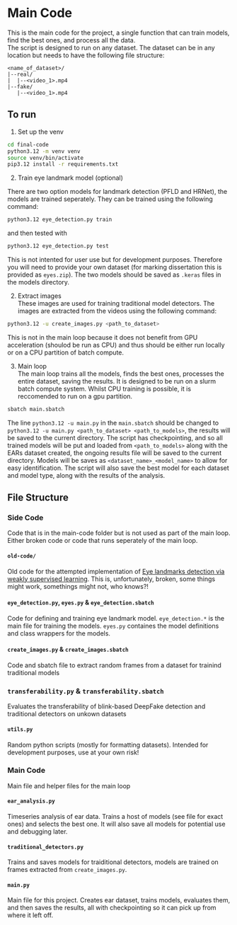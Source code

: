 # Main Code

This is the main code for the project, a single function that can train models, find the best ones, and process all the data.  
The script is designed to run on any dataset. The dataset can be in any location but needs to have the following file structure:

```
<name_of_dataset>/
|--real/
|  |--<video_1>.mp4
|--fake/
   |--<video_1>.mp4
```

## To run

1. Set up the venv
```bash
cd final-code
python3.12 -m venv venv
source venv/bin/activate
pip3.12 install -r requirements.txt
```

2. Train eye landmark model (optional)  

There are two option models for landmark detection (PFLD and HRNet), the models are trained seperately. They can be trained using the following command:
```bash
python3.12 eye_detection.py train
```
and then tested with
```bash
python3.12 eye_detection.py test
```
This is not intented for user use but for development purposes. Therefore you will need to provide your own dataset (for marking dissertation this is provided as `eyes.zip`). The two models should be saved as `.keras` files in the models directory.

2. Extract images  
These images are used for training traditional model detectors. The images are extracted from the videos using the following command:
```bash
python3.12 -u create_images.py <path_to_dataset>
```
This is not in the main loop because it does not benefit from GPU acceleration (shoulod be run as CPU) and thus should be either run locally or on a CPU partition of batch compute.

3. Main loop  
The main loop trains all the models, finds the best ones, processes the entire dataset, saving the results. It is designed to be run on a slurm batch compute system. Whilst CPU training is possible, it is reccomended to run on a gpu partition.
```bash
sbatch main.sbatch
```
The line `python3.12 -u main.py` in the `main.sbatch` should be changed to `python3.12 -u main.py <path_to_dataset> <path_to_models>`, the results will be saved to the current directory. The script has checkpointing, and so all trained models will be put and loaded from `<path_to_models>` along with the EARs dataset created, the ongoing results file will be saved to the current directory. Models will be saves as `<dataset_name>_<model_name>` to allow for easy identification. The script will also save the best model for each dataset and model type, along with the results of the analysis.

## File Structure

### Side Code

Code that is in the main-code folder but is not used as part of the main loop. Either broken code or code that runs seperately of the main loop.

#### `old-code/`

Old code for the attempted implementation of [Eye landmarks detection via weakly supervised learning](https://www.sciencedirect.com/science/article/pii/S0031320319303772). This is, unfortunately, broken, some things might work, somethings might not, who knows?!

#### `eye_detection.py`, `eyes.py` & `eye_detection.sbatch`

Code for defining and training eye landmark model. `eye_detection.*` is the main file for training the models. `eyes.py` containes the model definitions and class wrappers for the models. 

#### `create_images.py` & `create_images.sbatch`

Code and sbatch file to extract random frames from a dataset for trainind traditional models

### `transferability.py` & `transferability.sbatch`

Evaluates the transferability of blink-based DeepFake detection and traditional detectors on unkown datasets

#### `utils.py`

Random python scripts (mostly for formatting datasets). Intended for development purposes, use at your own risk!

### Main Code

Main file and helper files for the main loop

#### `ear_analysis.py`

Timeseries analysis of ear data. Trains a host of models (see file for exact ones) and selects the best one. It will also save all models for potential use and debugging later.

#### `traditional_detectors.py`

Trains and saves models for traiditional detectors, models are trained on frames extracted from `create_images.py`.

#### `main.py`

Main file for this project. Creates ear dataset, trains models, evaluates them, and then saves the results, all with checkpointing so it can pick up from where it left off.  